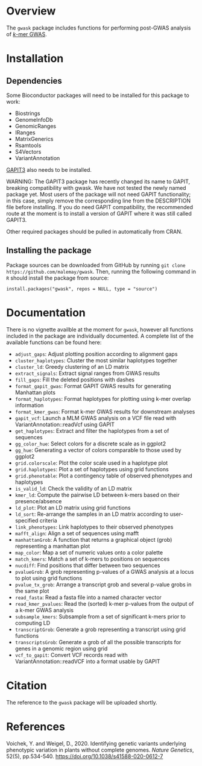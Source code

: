 # Overview

The `gwask` package includes functions for performing post-GWAS analysis
of [*k*-mer GWAS](https://github.com/voichek/kmersGWAS).

# Installation

## Dependencies

Some Bioconductor packages will need to be installed for this package to work:

* Biostrings
* GenomeInfoDb
* GenomicRanges
* IRanges
* MatrixGenerics
* Rsamtools
* S4Vectors
* VariantAnnotation

[GAPIT3](https://github.com/jiabowang/GAPIT) also needs to be installed.

WARNING: The GAPIT3 package has recently changed its name to GAPIT, breaking
compatibility with gwask. We have not tested the newly named package yet. Most
users of the package will not need GAPIT functionality; in this case, simply
remove the corresponding line from the DESCRIPTION file before installing. If
you do need GAPIT compatibility, the recommended route at the moment is to
install a version of GAPIT where it was still called GAPIT3.

Other required packages should be pulled in automatically from CRAN.

## Installing the package

Package sources can be downloaded from GitHub by running `git clone https://github.com/malemay/gwask`.
Then, running the following command in `R` should install the package from source:

	install.packages("gwask", repos = NULL, type = "source")

# Documentation

There is no vignette availble at the moment for `gwask`, however all functions
included in the package are individually documented. A complete list of the
available functions can be found here:

* `adjust_gaps`: Adjust plotting position according to alignment gaps
* `cluster_haplotypes`: Cluster the most similar haplotypes together
* `cluster_ld`: Greedy clustering of an LD matrix
* `extract_signals`: Extract signal ranges from GWAS results
* `fill_gaps`: Fill the deleted positions with dashes
* `format_gapit_gwas`: Format GAPIT GWAS results for generating Manhattan plots
* `format_haplotypes`: Format haplotypes for plotting using k-mer overlap information
* `format_kmer_gwas`: Format k-mer GWAS results for downstream analyses
* `gapit_vcf`: Launch a MLM GWAS analysis on a VCF file read with VariantAnnotation::readVcf using GAPIT
* `get_haplotypes`: Extract and filter the haplotypes from a set of sequences
* `gg_color_hue`: Select colors for a discrete scale as in ggplot2
* `gg_hue`: Generating a vector of colors comparable to those used by ggplot2
* `grid.colorscale`: Plot the color scale used in a haplotype plot
* `grid.haplotypes`: Plot a set of haplotypes using grid functions
* `grid.phenotable`: Plot a contingency table of observed phenotypes and haplotypes
* `is_valid_ld`: Check the validity of an LD matrix
* `kmer_ld`: Compute the pairwise LD between k-mers based on their presence/absence
* `ld_plot`: Plot an LD matrix using grid functions
* `ld_sort`: Re-arrange the samples in an LD matrix according to user-specified criteria
* `link_phenotypes`: Link haplotypes to their observed phenotypes
* `mafft_align`: Align a set of sequences using mafft
* `manhattanGrob`: A function that returns a graphical object (grob) representing a manhattan plot
* `map_color`: Map a set of numeric values onto a color palette
* `match_kmers`: Match a set of k-mers to positions on sequences
* `nucdiff`: Find positions that differ between two sequences
* `pvalueGrob`: A grob representing p-values of a GWAS analysis at a locus to plot using grid functions
* `pvalue_tx_grob`: Arrange a transcript grob and several p-value grobs in the same plot
* `read_fasta`: Read a fasta file into a named character vector
* `read_kmer_pvalues`: Read the (sorted) k-mer p-values from the output of a k-mer GWAS analysis
* `subsample_kmers`: Subsample from a set of significant k-mers prior to computing LD
* `transcriptGrob`: Generate a grob representing a transcript using grid functions
* `transcriptsGrob`: Generate a grob of all the possible transcripts for genes in a genomic region using grid
* `vcf_to_gapit`: Convert VCF records read with VariantAnnotation::readVCF into a format usable by GAPIT

# Citation

The reference to the `gwask` package will be uploaded shortly.

# References

Voichek, Y. and Weigel, D., 2020. Identifying genetic variants underlying
phenotypic variation in plants without complete genomes. *Nature Genetics*,
52(5), pp.534-540. <https://doi.org/10.1038/s41588-020-0612-7>

